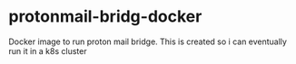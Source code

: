 # protonmail-bridg-docker
Docker image to run proton mail bridge. This is created so i can eventually run it in a k8s cluster
